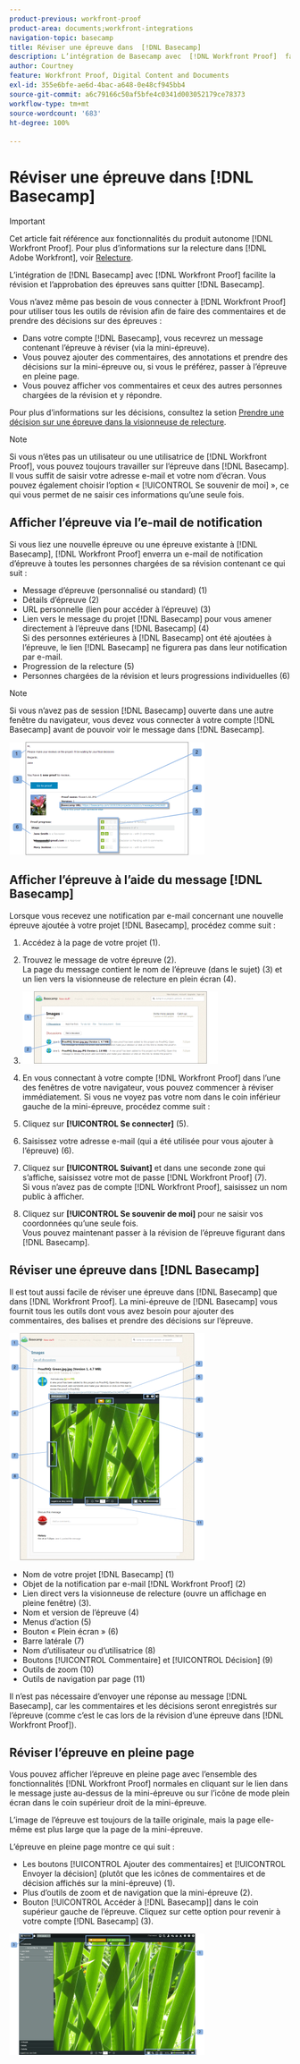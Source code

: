 ```yaml
---
product-previous: workfront-proof
product-area: documents;workfront-integrations
navigation-topic: basecamp
title: Réviser une épreuve dans  [!DNL Basecamp]
description: L’intégration de Basecamp avec  [!DNL Workfront Proof]  facilite la révision et l’approbation des épreuves sans quitter Basecamp.
author: Courtney
feature: Workfront Proof, Digital Content and Documents
exl-id: 355e6bfe-ae6d-4bac-a648-0e48cf945bb4
source-git-commit: a6c79166c50af5bfe4c0341d003052179ce78373
workflow-type: tm+mt
source-wordcount: '683'
ht-degree: 100%

---
```


# Réviser une épreuve dans [!DNL Basecamp]

>[!IMPORTANT]
>
>Cet article fait référence aux fonctionnalités du produit autonome [!DNL Workfront Proof]. Pour plus d’informations sur la relecture dans [!DNL Adobe Workfront], voir [Relecture](../../../review-and-approve-work/proofing/proofing.md).

L’intégration de [!DNL Basecamp] avec [!DNL Workfront Proof] facilite la révision et l’approbation des épreuves sans quitter [!DNL Basecamp].

Vous n’avez même pas besoin de vous connecter à [!DNL Workfront Proof] pour utiliser tous les outils de révision afin de faire des commentaires et de prendre des décisions sur des épreuves :

* Dans votre compte [!DNL Basecamp], vous recevrez un message contenant l’épreuve à réviser (via la mini-épreuve).
* Vous pouvez ajouter des commentaires, des annotations et prendre des décisions sur la mini-épreuve ou, si vous le préférez, passer à l’épreuve en pleine page.
* Vous pouvez afficher vos commentaires et ceux des autres personnes chargées de la révision et y répondre.

Pour plus d’informations sur les décisions, consultez la setion [Prendre une décision sur une épreuve dans la visionneuse de relecture](../../../review-and-approve-work/proofing/reviewing-proofs-within-workfront/make-a-decision-on-a-proof/make-decisions-on-proof.md).

>[!NOTE]
>
> Si vous n’êtes pas un utilisateur ou une utilisatrice de [!DNL Workfront Proof], vous pouvez toujours travailler sur l’épreuve dans [!DNL Basecamp]. Il vous suffit de saisir votre adresse e-mail et votre nom d’écran. Vous pouvez également choisir l’option « [!UICONTROL Se souvenir de moi] », ce qui vous permet de ne saisir ces informations qu’une seule fois.

## Afficher l’épreuve via l’e-mail de notification

Si vous liez une nouvelle épreuve ou une épreuve existante à [!DNL Basecamp], [!DNL Workfront Proof] enverra un e-mail de notification d’épreuve à toutes les personnes chargées de sa révision contenant ce qui suit :

* Message d’épreuve (personnalisé ou standard) (1)
* Détails d’épreuve (2)
* URL personnelle (lien pour accéder à l’épreuve) (3)
* Lien vers le message du projet [!DNL Basecamp] pour vous amener directement à l’épreuve dans [!DNL Basecamp] (4)\
   Si des personnes extérieures à [!DNL Basecamp] ont été ajoutées à l’épreuve, le lien [!DNL Basecamp] ne figurera pas dans leur notification par e-mail.
* Progression de la relecture (5)
* Personnes chargées de la révision et leurs progressions individuelles (6)

>[!NOTE]
>
> Si vous n’avez pas de session [!DNL Basecamp] ouverte dans une autre fenêtre du navigateur, vous devez vous connecter à votre compte [!DNL Basecamp] avant de pouvoir voir le message dans [!DNL Basecamp].

![Basecamp_ProofHQ_email_notification1__1_.png](assets/basecamp-proofhq-email-notification1--1--350x202.png)

## Afficher l’épreuve à l’aide du message [!DNL Basecamp]

Lorsque vous recevez une notification par e-mail concernant une nouvelle épreuve ajoutée à votre projet [!DNL Basecamp], procédez comme suit :

1. Accédez à la page de votre projet (1).
1. Trouvez le message de votre épreuve (2).\
   La page du message contient le nom de l’épreuve (dans le sujet) (3) et un lien vers la visionneuse de relecture en plein écran (4).
1. ![Basecamp_messages_1.png](assets/basecamp-messages-1-350x129.png)

1. En vous connectant à votre compte [!DNL Workfront Proof] dans l’une des fenêtres de votre navigateur, vous pouvez commencer à réviser immédiatement. Si vous ne voyez pas votre nom dans le coin inférieur gauche de la mini-épreuve, procédez comme suit :
1. Cliquez sur **[!UICONTROL Se connecter]** (5).
1. Saisissez votre adresse e-mail (qui a été utilisée pour vous ajouter à l’épreuve) (6).
1. Cliquez sur **[!UICONTROL Suivant]** et dans une seconde zone qui s’affiche, saisissez votre mot de passe [!DNL Workfront Proof] (7).\
   Si vous n’avez pas de compte [!DNL Workfront Proof], saisissez un nom public à afficher.

1. Cliquez sur **[!UICONTROL Se souvenir de moi]** pour ne saisir vos coordonnées qu’une seule fois.\
   Vous pouvez maintenant passer à la révision de l’épreuve figurant dans [!DNL Basecamp].

## Réviser une épreuve dans [!DNL Basecamp]

Il est tout aussi facile de réviser une épreuve dans [!DNL Basecamp] que dans [!DNL Workfront Proof]. La mini-épreuve de [!DNL Basecamp] vous fournit tous les outils dont vous avez besoin pour ajouter des commentaires, des balises et prendre des décisions sur l’épreuve.

![Basecamp_message_window_with_miniproof.png](assets/basecamp-message-window-with-miniproof-350x406.png)

* Nom de votre projet [!DNL Basecamp] (1)
* Objet de la notification par e-mail [!DNL Workfront Proof] (2)
* Lien direct vers la visionneuse de relecture (ouvre un affichage en pleine fenêtre) (3).
* Nom et version de l’épreuve (4)
* Menus d’action (5)
* Bouton « Plein écran » (6)
* Barre latérale (7)
* Nom d’utilisateur ou d’utilisatrice (8)
* Boutons [!UICONTROL Commentaire] et [!UICONTROL Décision] (9)
* Outils de zoom (10)
* Outils de navigation par page (11)

Il n’est pas nécessaire d’envoyer une réponse au message [!DNL Basecamp], car les commentaires et les décisions seront enregistrés sur l’épreuve (comme c’est le cas lors de la révision d’une épreuve dans [!DNL Workfront Proof]).

## Réviser l’épreuve en pleine page

Vous pouvez afficher l’épreuve en pleine page avec l’ensemble des fonctionnalités [!DNL Workfront Proof] normales en cliquant sur le lien dans le message juste au-dessus de la mini-épreuve ou sur l’icône de mode plein écran dans le coin supérieur droit de la mini-épreuve.

L’image de l’épreuve est toujours de la taille originale, mais la page elle-même est plus large que la page de la mini-épreuve.

L’épreuve en pleine page montre ce qui suit :

* Les boutons [!UICONTROL Ajouter des commentaires] et [!UICONTROL Envoyer la décision] (plutôt que les icônes de commentaires et de décision affichés sur la mini-épreuve) (1).
* Plus d’outils de zoom et de navigation que la mini-épreuve (2).
* Bouton [!UICONTROL Accéder à [!DNL Basecamp]] dans le coin supérieur gauche de l’épreuve. Cliquez sur cette option pour revenir à votre compte [!DNL Basecamp] (3).

![ProofHQ_full_screen_view.png](assets/proofhq-full-screen-view-350x217.png)

